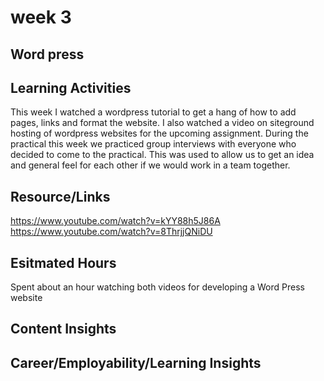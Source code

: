 # week 3

## Word press

## Learning Activities

This week I watched a wordpress tutorial to get a hang of how to add pages, links and format the website. I also watched a video on siteground hosting of wordpress websites for the upcoming assignment. During the practical this week we practiced group interviews with everyone who decided to come to the practical. This was used to allow us to get an idea and general feel for each other if we would work in a team together.

## Resource/Links

<https://www.youtube.com/watch?v=kYY88h5J86A>
<https://www.youtube.com/watch?v=8ThrjjQNiDU>

## Esitmated Hours

Spent about an hour watching both videos for developing a Word Press website

## Content Insights


## Career/Employability/Learning Insights